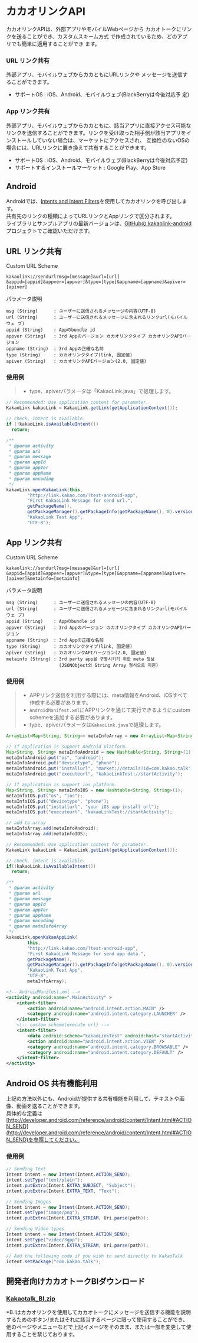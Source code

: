カカオリンクAPI
===============

カカオリンクAPIは、外部アプリやモバイルWebページから
カカオトークにリンクを送ることができ、カスタムスキーム方式 で作成されているため、どのアプリでも簡単に適用することができ
ます。

### URL リンク共有

外部アプリ、モバイルウェブからカカともにURLリンクや メッセージを送信することができます。

* サポートOS : iOS、Android、モバイルウェブ(BlackBerryは今後対応予 定)

### App リンク共有

外部アプリ、モバイルウェブからカカともに、該当アプリに直接アクセス可能なリンクを送信することができます。リンクを受け取った相手側が該当アプリをインストールしていない場合は、マーケットにアクセスされ、 互換性のないOSの場合には、URLリンクに置き換えて共有することができます。

* サポートOS : iOS、Android、モバイルウェブ(BlackBerryは今後対応予定)
* サポートするインストールマーケット : Google Play、App Store 




Android
-------

Androidでは、[Intents and Intent Filters](http://developer.android.com/guide/components/intents-filters.html)を使用してカカオリンクを呼び出します。<br/>
共有先のリンクの種類によってURLリンクとAppリンクで区分されます。<br/>
ライブラリとサンプルアプリの最新バージョンは、[GitHubの kakaolink-android](https://github.com/kakao/kakaolink-android/) プロジェクトでご確認いただけます。

URL リンク共有
--------------

Custom URL Scheme

    kakaolink://sendurl?msg=[message]&url=[url]
    &appid=[appid]&appver=[appver]&type=[type]&appname=[appname]&apiver=[apiver]

パラメータ説明

    msg (String)      : ユーザーに送信されるメッセージの内容(UTF-8)
    url (String)      : ユーザーに送信されるメッセージに含まれるリンクurl(モバイルウェ ブ)
    appid (String)    : Appのbundle id
    appver (String)   : 3rd Appのバージョン カカオリンクタイプ カカオリンクAPIバージョン
    appname (String)  : 3rd Appの正確な名前
    type (String)     : カカオリンクタイプ(link, 固定値)
    apiver (String)   : カカオリンクAPIバージョン(2.0, 固定値)
    
### 使用例

> * type、apiverパラメータは「KakaoLink.java」で処理します。

```java
// Recommended: Use application context for parameter.
KakaoLink kakaoLink = KakaoLink.getLink(getApplicationContext());

// check, intent is available.
if (!kakaoLink.isAvailableIntent())
  return;

/**
 * @param activity
 * @param url
 * @param message
 * @param appId
 * @param appVer
 * @param appName
 * @param encoding
 */
kakaoLink.openKakaoLink(this, 
		"http://link.kakao.com/?test-android-app", 
		"First KakaoLink Message for send url.", 
		getPackageName(), 
		getPackageManager().getPackageInfo(getPackageName(), 0).versionName, 
		"KakaoLink Test App", 
		"UTF-8");
```

App リンク共有
--------------

Custom URL Scheme

    kakaolink://sendurl?msg=[message]&url=[url]
    &appid=[appid]&appver=[appver]&type=[type]&appname=[appname]&apiver=[apiver]&metainfo=[metainfo]

パラメータ説明

    msg (String)      : ユーザーに送信されるメッセージの内容(UTF-8)
    url (String)      : ユーザーに送信されるメッセージに含まれるリンクurl(モバイルウェ ブ)
    appid (String)    : Appのbundle id
    appver (String)   : 3rd Appのバージョン カカオリンクタイプ カカオリンクAPIバージョン
    appname (String)  : 3rd Appの正確な名前
    type (String)     : カカオリンクタイプ(link, 固定値)
    apiver (String)   : カカオリンクAPIバージョン(2.0, 固定値)
    metainfo (String) : 3rd party app을 구동시키기 위한 meta 정보
                        (JSONObject의 String Array 형식으로 지원)

### 使用例

> * APPリンク送信を利用する際には、meta情報をAndroid、iOSすべて作成する必要があります。
> * `AndroidManifest.xml`にAPPリンクを通じて実行できるようにcustom schemeを追加する必要があります。
> * type、apiverパラメータは`KakaoLink.java`で処理します。

```java
ArrayList<Map<String, String>> metaInfoArray = new ArrayList<Map<String, String>>();

// If application is support Android platform.
Map<String, String> metaInfoAndroid = new Hashtable<String, String>(1);
metaInfoAndroid.put("os", "android");
metaInfoAndroid.put("devicetype", "phone");
metaInfoAndroid.put("installurl", "market://details?id=com.kakao.talk");
metaInfoAndroid.put("executeurl", "kakaoLinkTest://startActivity");

// If application is support ios platform.
Map<String, String> metaInfoIOS = new Hashtable<String, String>(1);
metaInfoIOS.put("os", "ios");
metaInfoIOS.put("devicetype", "phone");
metaInfoIOS.put("installurl", "your iOS app install url");
metaInfoIOS.put("executeurl", "kakaoLinkTest://startActivity");

// add to array
metaInfoArray.add(metaInfoAndroid);
metaInfoArray.add(metaInfoIOS);

// Recommended: Use application context for parameter. 
KakaoLink kakaoLink = KakaoLink.getLink(getApplicationContext());

// check, intent is available.
if(!kakaoLink.isAvailableIntent()) 
  return;

/**
 * @param activity
 * @param url
 * @param message
 * @param appId
 * @param appVer
 * @param appName
 * @param encoding
 * @param metaInfoArray
 */
kakaoLink.openKakaoAppLink(
		this, 
		"http://link.kakao.com/?test-android-app", 
		"First KakaoLink Message for send app data.",  
		getPackageName(), 
		getPackageManager().getPackageInfo(getPackageName(), 0).versionName,
		"KakaoLink Test App",
		"UTF-8", 
		metaInfoArray);
```

```xml
<!-- AndroidManifest.xml -->
<activity android:name=".MainActivity" >
    <intent-filter>
        <action android:name="android.intent.action.MAIN" />
        <category android:name="android.intent.category.LAUNCHER" />
    </intent-filter>
    <!-- custom scheme(execute url) -->
    <intent-filter>
        <data android:scheme="kakaoLinkTest" android:host="startActivity" />
        <action android:name="android.intent.action.VIEW" />
        <category android:name="android.intent.category.BROWSABLE" />
        <category android:name="android.intent.category.DEFAULT" />
    </intent-filter>
</activity>
```

Android OS 共有機能利用
-----------------------

上記の方法以外にも、Androidが提供する共有機能を利用して、テキストや画像、動画を送ることができます。<br/>
具体的な定義は [http://developer.android.com/reference/android/content/Intent.html#ACTION_SEND](http://developer.android.com/reference/android/content/Intent.html#ACTION_SEND)を参照してください。

### 使用例

```java
// Sending Text  
Intent intent = new Intent(Intent.ACTION_SEND);
intent.setType("text/plain");
intent.putExtra(Intent.EXTRA_SUBJECT, "Subject");
intent.putExtra(Intent.EXTRA_TEXT, "Text");

// Sending Images
Intent intent = new Intent(Intent.ACTION_SEND);
intent.setType("image/png");
intent.putExtra(Intent.EXTRA_STREAM, Uri.parse(path));

// Sending Video types
Intent intent = new Intent(Intent.ACTION_SEND);
intent.setType("video/3gpp");
intent.putExtra(Intent.EXTRA_STREAM, Uri.parse(path));

// Add the following code if you wish to send directly to KakaoTalk
intent.setPackage("com.kakao.talk");
```

開発者向けカカオトークBIダウンロード
---------------------------------

### [Kakaotalk_BI.zip](http://www.kakao.com/link/images/v2/link/kakaotalk_icon.zip)

*B.Iはカカオリンクを使用してカカオトークにメッセージを送信する機能を説明するためのボタン/またはそれに該当するページに限って使用することができ、他のページやメニューなどで上記イメージをそのまま、または一部を変更して使用することを禁じております。 